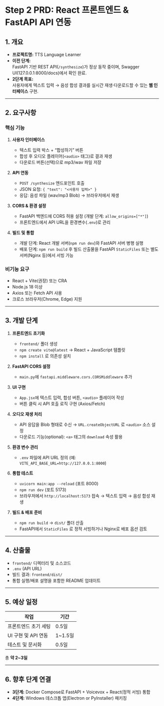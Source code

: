 # Step 2 PRD: React 프론트엔드 & FastAPI API 연동

## 1. 개요
- **프로젝트명:** TTS Language Learner
- **이전 단계:**  
  FastAPI 기반 REST API(`/synthesize`)가 정상 동작 중이며, Swagger UI(127.0.0.1:8000/docs)에서 확인 완료.
- **2단계 목표:**  
  사용자에게 텍스트 입력 → 음성 합성 결과를 실시간 재생·다운로드할 수 있는 **웹 인터페이스** 구현.

---

## 2. 요구사항

### 핵심 기능
1. **사용자 인터페이스**
   - 텍스트 입력 박스 + “합성하기” 버튼
   - 합성 후 오디오 플레이어(`<audio>` 태그)로 결과 재생
   - 다운로드 버튼(선택)으로 mp3/wav 파일 저장

2. **API 연동**
   - `POST /synthesize` 엔드포인트 호출
   - JSON 요청: `{ "text": "<사용자 입력>" }`
   - 응답: 음성 파일 (wav/mp3 Blob) → 브라우저에서 재생

3. **CORS & 환경 설정**
   - FastAPI 백엔드에 CORS 허용 설정 (개발 단계: `allow_origins=["*"]`)
   - 프론트엔드에서 API URL을 환경변수(`.env`)로 관리

4. **빌드 및 통합**
   - 개발 단계: React 개발 서버(`npm run dev`)와 FastAPI 서버 병행 실행
   - 배포 단계: `npm run build` 후 빌드 산출물을 FastAPI `StaticFiles` 또는 별도 서버(Nginx 등)에서 서빙 가능

### 비기능 요구
- React + Vite(권장) 또는 CRA
- Node.js 18 이상
- Axios 또는 Fetch API 사용
- 크로스 브라우저(Chrome, Edge) 지원

---

## 3. 개발 단계

1. **프론트엔드 초기화**
   - `frontend/` 폴더 생성
   - `npm create vite@latest` → React + JavaScript 템플릿
   - `npm install` 로 의존성 설치

2. **FastAPI CORS 설정**
   - `main.py`에 `fastapi.middleware.cors.CORSMiddleware` 추가

3. **UI 구현**
   - `App.jsx`에 텍스트 입력, 합성 버튼, `<audio>` 플레이어 작성
   - 버튼 클릭 시 API 호출 로직 구현 (Axios/Fetch)

4. **오디오 재생 처리**
   - API 응답을 Blob 형태로 수신 → `URL.createObjectURL` 로 `<audio>` 소스 설정
   - 다운로드 기능(optional): `<a>` 태그의 `download` 속성 활용

5. **환경 변수 관리**
   - `.env` 파일에 API URL 정의 (예: `VITE_API_BASE_URL=http://127.0.0.1:8000`)

6. **통합 테스트**
   - `uvicorn main:app --reload` (포트 8000)
   - `npm run dev` (포트 5173)
   - 브라우저에서 `http://localhost:5173` 접속 → 텍스트 입력 → 음성 합성 재생

7. **빌드 & 배포 준비**
   - `npm run build` → `dist/` 폴더 산출
   - FastAPI에서 `StaticFiles` 로 정적 서빙하거나 Nginx로 배포 옵션 검토

---

## 4. 산출물
- `frontend/` 디렉터리 및 소스코드
- `.env` (API URL)
- 빌드 결과: `frontend/dist/`
- 통합 실행/배포 설명을 포함한 README 업데이트

---

## 5. 예상 일정
| 작업 | 기간 |
|------|------|
| 프론트엔드 초기 세팅 | 0.5일 |
| UI 구현 및 API 연동 | 1~1.5일 |
| 테스트 및 문서화 | 0.5일 |
총 **약 2~3일**

---

## 6. 향후 단계 연결
- **3단계:** Docker Compose로 FastAPI + Voicevox + React(정적 서빙) 통합
- **4단계:** Windows 데스크톱 앱(Electron or PyInstaller) 패키징
